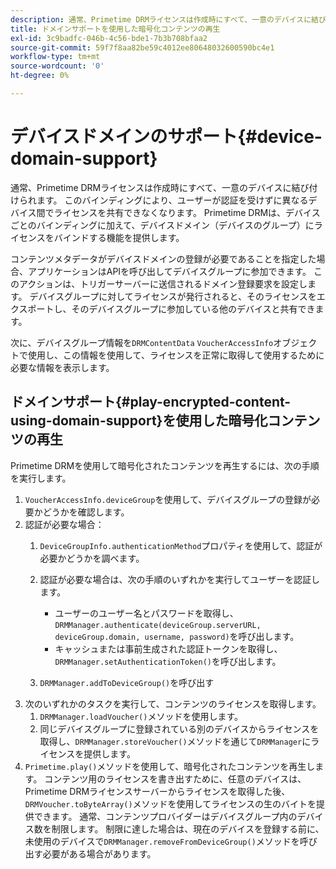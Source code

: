 ```yaml
---
description: 通常、Primetime DRMライセンスは作成時にすべて、一意のデバイスに結び付けられます。 このバインディングにより、ユーザーが認証を受けずに異なるデバイス間でライセンスを共有できなくなります。 Primetime DRMは、デバイスごとのバインディングに加えて、デバイスドメイン（デバイスのグループ）にライセンスをバインドする機能を提供します。
title: ドメインサポートを使用した暗号化コンテンツの再生
exl-id: 3c9badfc-046b-4c56-bde1-7b3b708bfaa2
source-git-commit: 59f7f8aa82be59c4012ee80648032600590bc4e1
workflow-type: tm+mt
source-wordcount: '0'
ht-degree: 0%

---
```


# デバイスドメインのサポート{#device-domain-support}

通常、Primetime DRMライセンスは作成時にすべて、一意のデバイスに結び付けられます。 このバインディングにより、ユーザーが認証を受けずに異なるデバイス間でライセンスを共有できなくなります。 Primetime DRMは、デバイスごとのバインディングに加えて、デバイスドメイン（デバイスのグループ）にライセンスをバインドする機能を提供します。

コンテンツメタデータがデバイスドメインの登録が必要であることを指定した場合、アプリケーションはAPIを呼び出してデバイスグループに参加できます。 このアクションは、トリガーサーバーに送信されるドメイン登録要求を設定します。 デバイスグループに対してライセンスが発行されると、そのライセンスをエクスポートし、そのデバイスグループに参加している他のデバイスと共有できます。

次に、デバイスグループ情報を`DRMContentData` `VoucherAccessInfo`オブジェクトで使用し、この情報を使用して、ライセンスを正常に取得して使用するために必要な情報を表示します。

## ドメインサポート{#play-encrypted-content-using-domain-support}を使用した暗号化コンテンツの再生

Primetime DRMを使用して暗号化されたコンテンツを再生するには、次の手順を実行します。

1. `VoucherAccessInfo.deviceGroup`を使用して、デバイスグループの登録が必要かどうかを確認します。
1. 認証が必要な場合：
   1. `DeviceGroupInfo.authenticationMethod`プロパティを使用して、認証が必要かどうかを調べます。
   1. 認証が必要な場合は、次の手順のいずれかを実行してユーザーを認証します。

      * ユーザーのユーザー名とパスワードを取得し、`DRMManager.authenticate(deviceGroup.serverURL, deviceGroup.domain, username, password)`を呼び出します。
      * キャッシュまたは事前生成された認証トークンを取得し、`DRMManager.setAuthenticationToken()`を呼び出します。
   1. `DRMManager.addToDeviceGroup()`を呼び出す
1. 次のいずれかのタスクを実行して、コンテンツのライセンスを取得します。
   1. `DRMManager.loadVoucher()`メソッドを使用します。
   1. 同じデバイスグループに登録されている別のデバイスからライセンスを取得し、`DRMManager.storeVoucher()`メソッドを通じて`DRMManager`にライセンスを提供します。
1. `Primetime.play()`メソッドを使用して、暗号化されたコンテンツを再生します。
コンテンツ用のライセンスを書き出すために、任意のデバイスは、Primetime DRMライセンスサーバーからライセンスを取得した後、`DRMVoucher.toByteArray()`メソッドを使用してライセンスの生のバイトを提供できます。 通常、コンテンツプロバイダーはデバイスグループ内のデバイス数を制限します。 制限に達した場合は、現在のデバイスを登録する前に、未使用のデバイスで`DRMManager.removeFromDeviceGroup()`メソッドを呼び出す必要がある場合があります。
